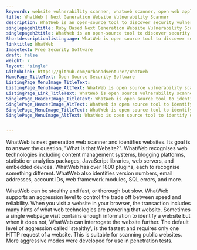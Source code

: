 ```yaml
---
keywords: website vulnerability scanner, whatweb scanner, open web application security project, penetration testing framework, web application vulnerability, web application security solutions, open source application security, test website vulnerability, web app vulnerabilities
title: WhatWeb | Next Generation Website Vulnerability Scanner
description: WhatWeb is an open-source tool to discover security vulnerabilities in your web application. It also helps to identify web technologies used by the website.
singlepageh1title: Ruby Based Next Generation Website Vulnerability Scanner
singlepageh2title: WhatWeb is an open-source tool to discover security vulnerabilities in your web application. It also helps to identify web technologies used by the website.
Shortdescriptionlistingpage: WhatWeb is open source tool to discover security vulnerabilities in your web application. It is penetration testing tool to identify different web technologies used by the website.
linktitle: WhatWeb
Imagetext: Free Security Software
draft: false
weight: 7
layout: "single"
GithubLink: https://github.com/urbanadventurer/WhatWeb
HomePage_TitleText: Open Source Security Software
ListingPage_MenuImage_TitleText: 
ListingPage_MenuImage_AltText: WhatWeb is open source vulnerability scanner
ListingPage_Link_TitleText: WhatWeb is open source vulnerability scanner
SinglePage_HeaderImage_TitleText: WhatWeb is open source tool to identify different web technologies used by the website.
SinglePage_HeaderImage_AltText: WhatWeb is open source tool to identify different web technologies used by the website.
SinglePage_MenuImage_TitleText: WhatWeb is open source tool to identify different web technologies used by the website.
SinglePage_MenuImage_AltText: WhatWeb is open source tool to identify different web technologies used by the website.


---
```


WhatWeb is next generation web scanner and identifies websites. Its goal is to answer the question, "What is that Website?". WhatWeb recognises web technologies including content management systems, blogging platforms, statistic or analytics packages, JavaScript libraries, web servers, and embedded devices. WhatWeb has over 1800 plugins, each to recognise something different. WhatWeb also identifies version numbers, email addresses, account IDs, web framework modules, SQL errors, and more.

WhatWeb can be stealthy and fast, or thorough but slow. WhatWeb supports an aggression level to control the trade off between speed and reliability. When you visit a website in your browser, the transaction includes many hints of what web technologies are powering that website. Sometimes a single webpage visit contains enough information to identify a website but when it does not, WhatWeb can interrogate the website further. The default level of aggression called 'stealthy', is the fastest and requires only one HTTP request of a website. This is suitable for scanning public websites. More aggressive modes were developed for use in penetration tests.